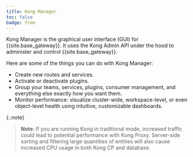 ```yaml
---
title: Kong Manager
toc: false
badge: free
---
```


Kong Manager is the graphical user interface (GUI) for {{site.base_gateway}}. It uses the Kong Admin API under the hood to administer and control {{site.base_gateway}}.

Here are some of the things you can do with Kong Manager:

* Create new routes and services.
* Activate or deactivate plugins.
* Group your teams, services, plugins, consumer management, and everything else exactly how you want them.
* Monitor performance: visualize cluster-wide, workspace-level, or even object-level health using intuitive, customizable dashboards.

{:.note}
> **Note**: If you are running Kong in traditional mode, increased traffic could
> lead to potential performance with Kong Proxy.
> Server-side sorting and filtering large quantities of entities will also cause increased CPU usage in both Kong CP and database.
